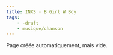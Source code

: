 ```yaml
---
title: INXS - B Girl W Boy
tags:
    - -draft
    - musique/chanson
---
```


Page créée automatiquement, mais vide.
